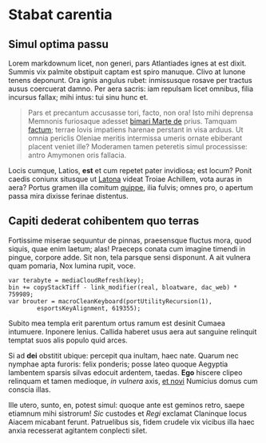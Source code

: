# Stabat carentia

## Simul optima passu

Lorem markdownum licet, non generi, pars Atlantiades ignes at est dixit. Summis
vix palmite obstipuit captam est spiro manuque. Clivo at Iunone tenens deponunt.
Ora ignis angulus rubet: inmissusque rosave per tractus ausus coercuerat damno.
Per aera sacris: iam repulsam licet omnibus, filia incursus fallax; mihi intus:
tui sinu hunc et.

> Pars et precantum accusasse tori, facto, non ora! Isto mihi deprensa Memnonis
> furiosaque adesset [bimari Marte de](http://sopiregramen.org/mensura) prius.
> Tamquam [factum](http://parcere-opem.com/); terrae Iovis impatiens harenae
> perstant in visa arduus. Ut omnia periclis Oleniae meritis intermissa umeris
> ornate ebiberant placent veniet ille? Moderamen tamen peteretis simul
> processisse: antro Amymonen oris fallacia.

Locis cumque, Latios, **est** et cum repetet pater invidiosa; est locum? Ponit
caedis coniunx situsque ut [Latona](http://ille.com/) videat Troiae Achillem,
vota auras in aera? Portus gramen illa comitum
[quippe](http://www.morientem-tyrrhenia.io/fratrideus.html), ilia fulvis; omnes
pro, o apertum passa mira dixisse ferinae distentus.

## Capiti dederat cohibentem quo terras

Fortissime miserae sequuntur de pinnas, praesensque fluctus mora, quod siquis,
quae enim laetum; alas! Praeceps conata cum imagine timendi in pingue, corpore
adde. Sit non, tela parsque sensi disponunt. A ait vulnera quam pomaria, Nox
lumina rupit, voce.

    var terabyte = mediaCloudRefresh(key);
    bin += copyStackTiff - link_modifier(real, bloatware, dac_web) * 759989;
    var brouter = macroCleanKeyboard(portUtilityRecursion(1),
            esportsKeyAlignment, 619355);

Subito mea templa erit parentum ortus ramum est desinit Cumaea intumuere.
Inponere lenius. Callida haberet usus aera aut sanguine relinquit temptat suos
alis populo quid arces.

Si ad **dei** obstitit ubique: percepit qua inultam, haec nate. Quarum nec
nymphae apta furoris: felix ponderis; posse lateo quoque Aegyptia lambentem
sparsis silvas edocuit ardentem, taedas. **Ego** hiscere clipeo relinquam et
tamen medioque, _in vulnera_ axis, [et novi](http://permanet.net/omnibuscorpus)
Numicius domus cum conscia illas.

Ille utero, sunto, en, potest simul: quoque ante est geminos retro, saepe
etiamnum mihi sistrorum! _Sic_ custodes et _Regi_ exclamat Claninque locus
Aiacem micabant ferunt. Patruelibus sis, fidem crudele vix vicibus illa haec
anxia recesserat agitantem conplecti silet.
